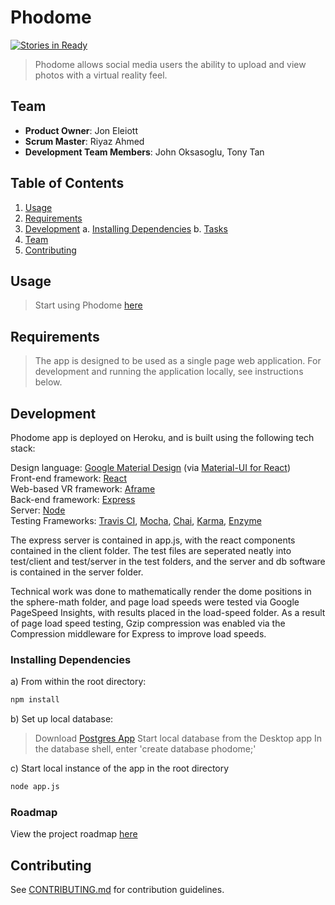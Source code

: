 # Phodome
[![Stories in Ready](https://badge.waffle.io/apologeticcookie/apologeticcookie.png?label=ready&title=Ready)](https://waffle.io/apologeticcookie/apologeticcookie)

> Phodome allows social media users the ability to upload and view photos with a virtual reality feel.

## Team

  - __Product Owner__: Jon Eleiott
  - __Scrum Master__: Riyaz Ahmed
  - __Development Team Members__: John Oksasoglu, Tony Tan

## Table of Contents

1. [Usage](#usage)
2. [Requirements](#requirements)
3. [Development](#development)
    a. [Installing Dependencies](#installing-dependencies)
    b. [Tasks](#tasks)
4. [Team](#team)
5. [Contributing](#contributing)

## Usage

> Start using Phodome [here](https://phodome.herokuapp.com/)

## Requirements

> The app is designed to be used as a single page web application. For development and running the application locally, see instructions below.

## Development

Phodome app is deployed on Heroku, and is built using the following tech stack:

Design language: [Google Material Design](https://material.google.com) (via [Material-UI for React](http://www.material-ui.com/))  
Front-end framework: [React](https://facebook.github.io/react/)  
Web-based VR framework: [Aframe](https://aframe.io/)  
Back-end framework: [Express](https://expressjs.com/)  
Server: [Node](https://nodejs.org)  
Testing Frameworks: [Travis CI](https://travis-ci.org/), [Mocha](https://mochajs.org/), [Chai](http://chaijs.com/), [Karma](https://karma-runner.github.io), [Enzyme](http://airbnb.io/enzyme/)  

The express server is contained in app.js, with the react components contained in the client folder. The test files are seperated neatly into test/client and test/server in the test folders, and the server and db software is contained in the server folder.

Technical work was done to mathematically render the dome positions in the sphere-math folder, and page load speeds were tested via Google PageSpeed Insights, with results placed in the load-speed folder. As a result of page load speed testing, Gzip compression was enabled via the Compression middleware for Express to improve load speeds.

### Installing Dependencies

a) From within the root directory:

```sh
npm install
```

b) Set up local database:
> Download [Postgres App](http://postgresapp.com/)
> Start local database from the Desktop app
> In the database shell, enter 'create database phodome;'

c) Start local instance of the app in the root directory

```sh
node app.js
```

### Roadmap

View the project roadmap [here](https://github.com/apologeticcookie/apologeticcookie/issues)


## Contributing

See [CONTRIBUTING.md](CONTRIBUTING.md) for contribution guidelines.
